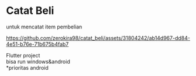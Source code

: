 # Catat Beli
untuk mencatat item pembelian

https://github.com/zerokira98/catat_beli/assets/31804242/ab14d967-dd84-4e51-b76e-71b675b4fab7


Flutter project<br />
bisa run windows&android <br />
*prioritas android <br />

